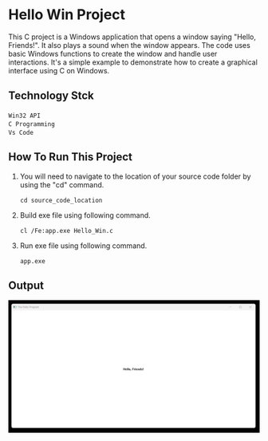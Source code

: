 # Hello Win Project

This C project is a Windows application that opens a window saying "Hello, Friends!". It also plays a sound when the window appears. The code uses basic Windows functions to create the window and handle user interactions. It's a simple example to demonstrate how to create a graphical interface using C on Windows.

## Technology Stck

`Win32 API` <br>
`C Programming` <br>
`Vs Code`

## How To Run This Project

                                
1. You will need to navigate to the location of your source code folder by using the "cd" command.

     ```shell
   cd source_code_location

2. Build exe file using following command.

    ```shell
   cl /Fe:app.exe Hello_Win.c

3. Run exe file using following command.

    ```shell
   app.exe

## Output
<img src="./Output/output.png" alt="HelloWin">





